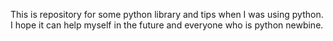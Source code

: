 This is repository for some python library and tips when I was using python.
I hope it can help myself in the future and everyone who is python newbine.
